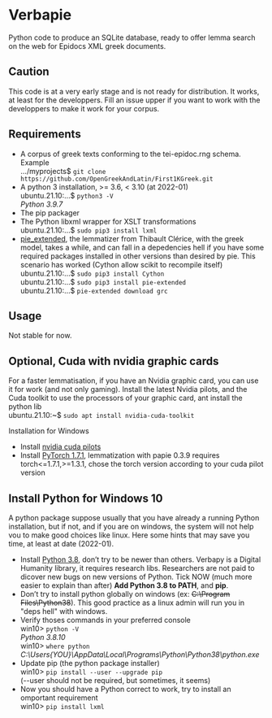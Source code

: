 # Verbapie
 Python code to produce an SQLite database, ready to offer lemma search on the web for Epidocs XML greek documents. 

## Caution

This code is at a very early stage and is not ready for distribution. It works, at least for the developpers. Fill an issue upper if you want to work with the developpers to make it work for your corpus.

## Requirements

* A corpus of greek texts conforming to the tei-epidoc.rng schema. Example
<br>…/myprojects$ `git clone https://github.com/OpenGreekAndLatin/First1KGreek.git`
* A python 3 installation, >= 3.6, < 3.10 (at 2022-01)
<br>ubuntu.21.10:…$ `python3 -V`
<br>_Python 3.9.7_
* The pip packager
* The Python libxml wrapper for XSLT transformations
<br>ubuntu.21.10:…$ `sudo pip3 install lxml`
* [pie_extended](https://github.com/hipster-philology/nlp-pie-taggers), the lemmatizer from Thibault Clérice, with the greek model, takes a while, and can fall in a depedencies hell if you have some required packages installed in other versions than desired by pie. This scenario has worked (Cython allow scikit to recompile itself)
<br>ubuntu.21.10:…$ `sudo pip3 install Cython`
<br>ubuntu.21.10:…$ `sudo pip3 install pie-extended`
<br>ubuntu.21.10:…$ `pie-extended download grc`

## Usage

Not stable for now.

## Optional, Cuda with nvidia graphic cards

For a faster lemmatisation, if you have an Nvidia graphic card, you can use it for work (and not only gaming). Install the latest Nvidia pilots, and the Cuda toolkit to use the processors of your graphic card, ant install the python lib 
<br>ubuntu.21.10:~$ `sudo apt install nvidia-cuda-toolkit`

Installation for Windows
* Install [nvidia cuda pilots](https://docs.nvidia.com/cuda/cuda-installation-guide-microsoft-windows/index.html)
* Install [PyTorch 1.7.1](https://pytorch.org/get-started/previous-versions/#linux-and-windows-7), lemmatization with papie 0.3.9 requires torch<=1.7.1,>=1.3.1, chose the torch version according to your cuda pilot version

## Install Python for Windows 10

A python package suppose usually that you have already a running Python installation, but if not, and if you are on windows, the system will not help vou to make good choices like linux. Here some hints that may save you time, at least at date (2022-01).

* Install [Python 3.8](https://www.python.org/downloads/release/python-380/), don’t try to be newer than others. Verbapy is a Digital Humanity library, it requires research libs. Researchers are not paid to dicover new bugs on new versions of Python. Tick NOW (much more easier to explain than after) **Add Python 3.8 to PATH**, and **pip**.
* Don’t try to install python globally on windows (ex: ~~C:\Program Files\Python38~~). This good practice as a linux admin will run you in "deps hell" with windows.
* Verify thoses commands in your preferred console
<br>win10> `python -V`
<br>_Python 3.8.10_
<br>win10> `where python`
<br>_C:\Users\{YOU}\AppData\Local\Programs\Python\Python38\python.exe_
* Update pip (the python package installer)
<br>win10> `pip install --user --upgrade pip`
<br>(--user should not be required, but sometimes, it seems)
* Now you should have a Python correct to work, try to install an omportant requirement
<br>win10> `pip install lxml`
